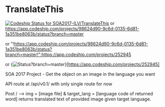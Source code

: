 # TranslateThis

[ ![Codeship Status for SOA2017-ILV/TranslateThis](https://app.codeship.com/projects/98624d90-9c6d-0135-6d81-1a351be8063b/status?branch=master)](https://app.codeship.com/projects/252945)
or
https://app.codeship.com/projects/98624d90-9c6d-0135-6d81-1a351be8063b/status?branch=master

or
"!https://app.codeship.com/projects/98624d90-9c6d-0135-6d81-1a351be8063b/status?branch=master!":https://app.codeship.com/projects/252945

or
{<img src="https://app.codeship.com/projects/98624d90-9c6d-0135-6d81-1a351be8063b/status?branch=master" alt="Status?branch=master" />}[https://app.codeship.com/projects/252945]

SOA 2017 Project - Get the object on an image in the language you want

API route at /api/v0.1/ with only single route for now

Post / --> img = [image file] & target_lang = [language code of returned word]
          returns translated text of provided image given target language.
